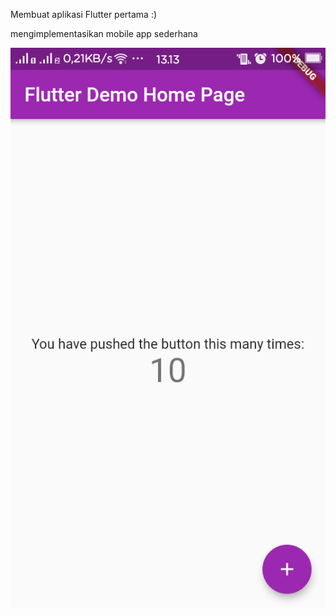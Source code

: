 Membuat aplikasi Flutter pertama :)

mengimplementasikan mobile app sederhana 

![gambar 1](https://github.com/nununganggriani/praxis-academy/blob/master/Novice/02-01/1.png)
